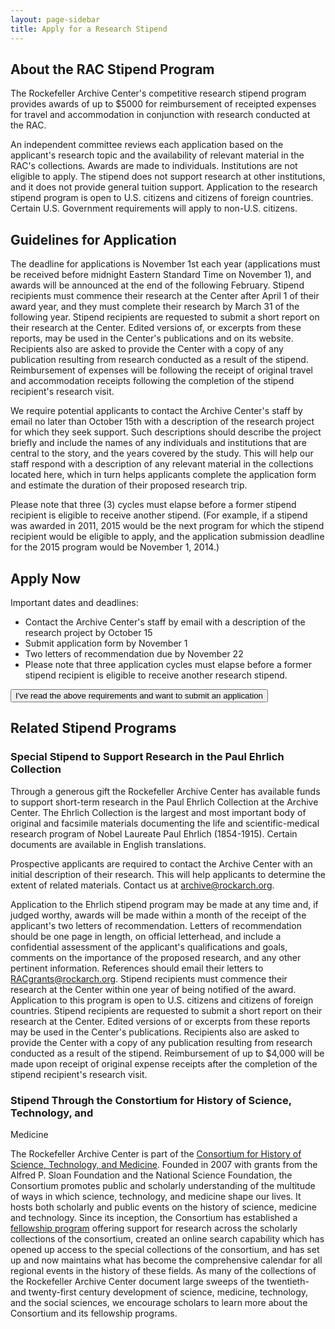 ```yaml
---
layout: page-sidebar
title: Apply for a Research Stipend
---
```


## About the RAC Stipend Program

The Rockefeller Archive Center's competitive research stipend program provides awards of up to
$5000 for reimbursement of receipted expenses for travel and accommodation in conjunction
with research conducted at the RAC.

An independent committee reviews each application based on the applicant's research topic and
the availability of relevant material in the RAC's collections. Awards are made to individuals.
Institutions are not eligible to apply. The stipend does not support research at other institutions,
and it does not provide general tuition support. Application to the research stipend program is
open to U.S. citizens and citizens of foreign countries. Certain U.S. Government requirements will
apply to non-U.S. citizens.

## Guidelines for Application

The deadline for applications is November 1st each year (applications must be received before
midnight Eastern Standard Time on November 1), and awards will be announced at the end of the
following February. Stipend recipients must commence their research at the Center after April 1 of
their award year, and they must complete their research by March 31 of the following year. Stipend
recipients are requested to submit a short report on their research at the Center. Edited versions of,
or excerpts from these reports, may be used in the Center's publications and on its website.
Recipients also are asked to provide the Center with a copy of any publication resulting from
research conducted as a result of the stipend. Reimbursement of expenses will be following the
receipt of original travel and accommodation receipts following the completion of the stipend
recipient's research visit.

We require potential applicants to contact the Archive Center's staff by email no later than October
15th with a description of the research project for which they seek support. Such descriptions
should describe the project briefly and include the names of any individuals and institutions that
are central to the story, and the years covered by the study. This will help our staff respond with a
description of any relevant material in the collections located here, which in turn helps applicants
complete the application form and estimate the duration of their proposed research trip.

Please note that three (3) cycles must elapse before a former stipend recipient is eligible to receive
another stipend. (For example, if a stipend was awarded in 2011, 2015 would be the next program
for which the stipend recipient would be eligible to apply, and the application submission
deadline for the 2015 program would be November 1, 2014.)

## Apply Now

Important dates and deadlines:

- Contact the Archive Center's staff by email with a description of the research project by October 15
- Submit application form by November 1
- Two letters of recommendation due by November 22
- Please note that three application cycles must elapse before a former stipend recipient is eligible to receive another research stipend.

<button class="rac-orange-button">I've read the above requirements and want to submit an application</button>

## Related Stipend Programs

### Special Stipend to Support Research in the Paul Ehrlich Collection

Through a generous gift the Rockefeller Archive Center has available funds to support short-term
research in the Paul Ehrlich Collection at the Archive Center. The Ehrlich Collection is the largest
and most important body of original and facsimile materials documenting the life and scientific-medical
research program of Nobel Laureate Paul Ehrlich (1854-1915). Certain documents are
available in English translations.

Prospective applicants are required to contact the Archive Center with an initial description of
their research. This will help applicants to determine the extent of related materials. Contact us at
[archive@rockarch.org](mailto:archive@rockarch.org).

Application to the Ehrlich stipend program may be made at any time and, if judged worthy, awards
will be made within a month of the receipt of the applicant's two letters of recommendation.
Letters of recommendation should be one page in length, on official letterhead, and include a
confidential assessment of the applicant's qualifications and goals, comments on the importance
of the proposed research, and any other pertinent information. References should email their
letters to [RACgrants@rockarch.org](mailto:racgrants@rockarch.org). Stipend recipients must commence their research at the
Center within one year of being notified of the award. Application to this program is open to U.S.
citizens and citizens of foreign countries. Stipend recipients are requested to submit a short report
on their research at the Center. Edited versions of or excerpts from these reports may be used in
the Center's publications. Recipients also are asked to provide the Center with a copy of any
publication resulting from research conducted as a result of the stipend. Reimbursement of up to
$4,000 will be made upon receipt of original expense receipts after the completion of the stipend
recipient's research visit.

### Stipend Through the Constortium for History of Science, Technology, and
Medicine

The Rockefeller Archive Center is part of the [Consortium for History of Science, Technology, and Medicine](https://www.chstm.org/). Founded in 2007 with grants from the Alfred P. Sloan Foundation and the National
Science Foundation, the Consortium promotes public and scholarly understanding of the
multitude of ways in which science, technology, and medicine shape our lives. It hosts both
scholarly and public events on the history of science, medicine and technology. Since its inception,
the Consortium has established a [fellowship program](https://www.chstm.org/fellowships/chstm-fellowships)
offering support for research across the scholarly collections of the consortium,
created an online search capability which has opened up access to the special
collections of the consortium, and has set up and now maintains what has become
the comprehensive calendar for all regional events in the history of these fields.
As many of the collections of the Rockefeller Archive Center document large sweeps
of the twentieth- and twenty-first century development of science, medicine,
technology, and the social sciences, we encourage scholars to learn more about
the Consortium and its fellowship programs.

